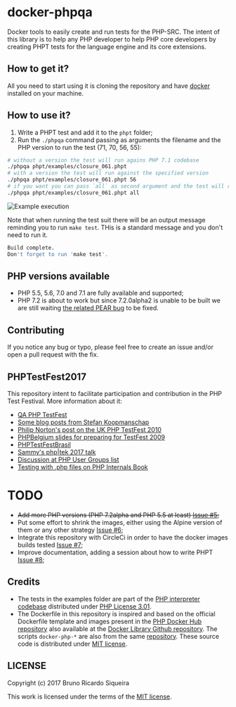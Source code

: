 # docker-phpqa

Docker tools to easily create and run tests for the PHP-SRC. The intent of this library is to help any PHP developer to
help PHP core developers by creating PHPT tests for the language engine and its core extensions.

## How to get it?

All you need to start using it is cloning the repository and have [docker](https://www.docker.com/community-edition) installed on your machine.

## How to use it?

1. Write a PHPT test and add it to the `phpt` folder;
2. Run the `./phpqa` command passing as arguments the filename and the PHP version to run the test (71, 70, 56, 55):
````bash
# without a version the test will run agains PHP 7.1 codebase
./phpqa phpt/examples/closure_061.phpt
# with a version the test will run against the specified version
./phpqa phpt/examples/closure_061.phpt 56
# if you want you can pass `all` as second argument and the test will run against all versions
./phpqa phpt/examples/closure_061.phpt all
````

![Example execution](http://i.imgur.com/xIXGOeZ.gif)


Note that when running the test suit there will be an output message reminding you to run `make test`. THis is a standard message and you don't need to run it.
````bash
Build complete.
Don't forget to run 'make test'.
````

## PHP versions available

* PHP 5.5, 5.6, 7.0 and 7.1 are fully available and supported;
* PHP 7.2 is about to work but since 7.2.0alpha2 is unable to be built we are still waiting [the related PEAR bug](https://bugs.php.net/bug.php?id=74723)
to be fixed.

## Contributing

If you notice any bug or typo, please feel free to create an issue and/or open a pull request with the fix.

## PHPTestFest2017

This repository intent to facilitate participation and contribution in the PHP Test Festival. More information about it:

* [QA PHP TestFest](https://wiki.php.net/qa/testfest)
* [Some blog posts from Stefan Koopmanschap](http://leftontheweb.com/blog/categories/testfest)
* [Philip Norton's post on the UK PHP TestFest 2010](http://www.hashbangcode.com/blog/php-testfest-uk-2010-and-testing-php)
* [PHPBelgium slides for preparing for TestFest 2009](https://www.slideshare.net/PHPBelgium/preparation-for-php-test-fest-2009)
* [PHPTestFestBrasil](https://phptestfestbrasil.github.io)
* [Sammy's php|tek 2017 talk](https://speakerdeck.com/sammyk/writing-tests-for-php-source-php-tek-2017)
* [Discussion at PHP User Groups list](https://groups.google.com/a/phpcommunity.org/forum/?utm_medium=email&utm_source=footer#!topic/testfest/-C2pcxod65g)
* [Testing with .php files on PHP Internals Book](https://www.phpinternalsbook.com/tests/introduction.html)

# TODO

* ~~Add more PHP versions (PHP 7.2alpha and PHP 5.5 at least) [Issue #5](https://github.com/herdphp/docker-phpqa/issues/5);~~
* Put some effort to shrink the images, either using the Alpine version of them or any other strategy [Issue #6](https://github.com/herdphp/docker-phpqa/issues/6);
* Integrate this repository with CircleCi in order to have the docker images builds tested [Issue #7](https://github.com/herdphp/docker-phpqa/issues/7);
* Improve documentation, adding a session about how to write PHPT [Issue #8](https://github.com/herdphp/docker-phpqa/issues/8);

## Credits

* The tests in the examples folder are part of the [PHP interpreter codebase][php-src] distributed under [PHP License 3.01][php-license].
* The Dockerfile in this repository is inspired and based on the official Dockerfile template and images present in the
[PHP Docker Hub repository][php-docker] also available at the [Docker Library Github repository][docker-lib-php]. The
scripts `docker-php-*` are also from the same [repository][docker-lib-php]. These source code is distributed under [MIT license][docker-lib-php-license].

## LICENSE

Copyright (c) 2017 Bruno Ricardo Siqueira

This work is licensed under the terms of the [MIT license][license].

[php-src]: https://github.com/php/php-src
[php-docker]: https://hub.docker.com/_/php/
[php-license]: https://github.com/php/php-src/blob/master/LICENSE
[docker-lib-php]: https://github.com/docker-library/php
[docker-lib-php-license]: https://github.com/docker-library/php/blob/master/LICENSE
[license]: https://github.com/herdphp/docker-phpqa/blob/master/LICENSE